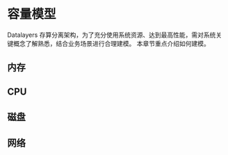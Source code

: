 # 容量模型
Datalayers 存算分离架构，为了充分使用系统资源、达到最高性能，需对系统关键概念了解熟悉，结合业务场景进行合理建模。
本章节重点介绍如何建模。
## 内存

## CPU

## 磁盘

## 网络
